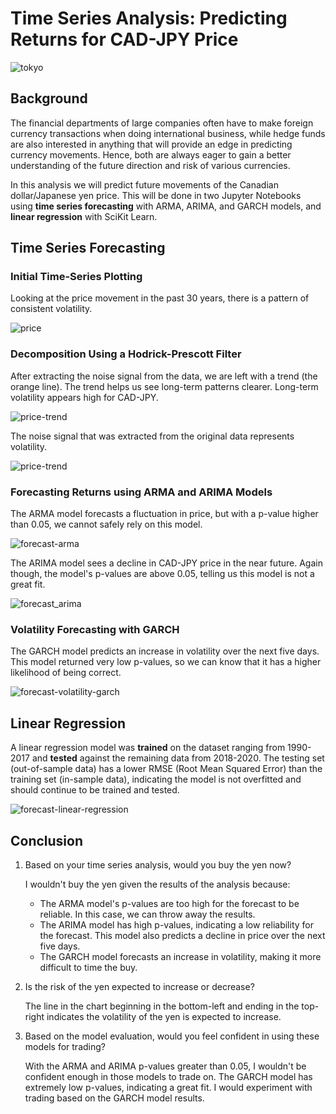 # Time Series Analysis: Predicting Returns for CAD-JPY Price

![tokyo](./images/tokyo.png)

## Background
The financial departments of large companies often have to make foreign currency transactions when doing international business, while hedge funds are also interested in anything that will provide an edge in predicting currency movements. Hence, both are always eager to gain a better understanding of the future direction and risk of various currencies.

In this analysis we will predict future movements of the Canadian dollar/Japanese yen price. This will be done in two Jupyter Notebooks using **time series forecasting** with ARMA, ARIMA, and GARCH models, and **linear regression** with SciKit Learn.

## Time Series Forecasting

### Initial Time-Series Plotting

Looking at the price movement in the past 30 years, there is a pattern of consistent volatility.

![price](./images/price.png)



### Decomposition Using a Hodrick-Prescott Filter

After extracting the noise signal from the data, we are left with a trend (the orange line). The trend helps us see long-term patterns clearer. Long-term volatility appears high for CAD-JPY.

![price-trend](./images/price-trend.png)

The noise signal that was extracted from the original data represents volatility.

![price-trend](./images/price-noise.png)



### Forecasting Returns using ARMA and ARIMA Models

The ARMA model forecasts a fluctuation in price, but with a p-value higher than 0.05, we cannot safely rely on this model.

![forecast-arma](./images/forecast-arma.png)

The ARIMA model sees a decline in CAD-JPY price in the near future. Again though, the model's p-values are above 0.05, telling us this model is not a great fit.

![forecast_arima](./images/forecast_arima.png)



### Volatility Forecasting with GARCH

The GARCH model predicts an increase in volatility over the next five days. This model returned very low p-values, so we can know that it has a higher likelihood of being correct.

![forecast-volatility-garch](./images/forecast-volatility-garch.png)


## Linear Regression

A linear regression model was **trained** on the dataset ranging from 1990-2017 and **tested** against the remaining data from 2018-2020. The testing set (out-of-sample data) has a lower RMSE (Root Mean Squared Error) than the training set (in-sample data), indicating the model is not overfitted and should continue to be trained and tested.

![forecast-linear-regression](./images/forecast-linear-regression.png)

## Conclusion

1. Based on your time series analysis, would you buy the yen now?

    I wouldn't buy the yen given the results of the analysis because:
    * The ARMA model's p-values are too high for the forecast to be reliable. In this case, we can throw away the results.
    * The ARIMA model has high p-values, indicating a low reliability for the forecast. This model also predicts a decline in price over the next five days.
    * The GARCH model forecasts an increase in volatility, making it more difficult to time the buy.

2. Is the risk of the yen expected to increase or decrease?

    The line in the chart beginning in the bottom-left and ending in the top-right indicates the volatility of the yen is expected to increase.
    
3. Based on the model evaluation, would you feel confident in using these models for trading?
    
    With the ARMA and ARIMA p-values greater than 0.05, I wouldn't be confident enough in those models to trade on. The GARCH model has extremely low p-values, indicating a great fit. I would experiment with trading based on the GARCH model results.
